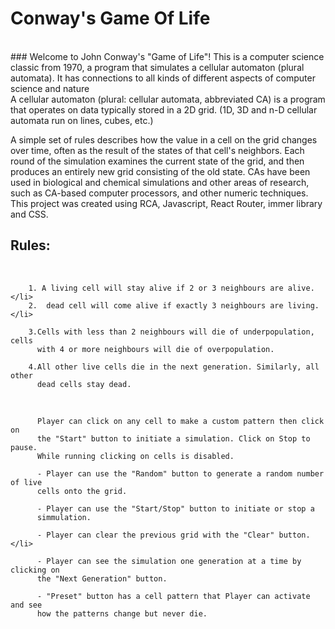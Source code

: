 # Conway's Game Of Life

<br>
### Welcome to John Conway's "Game of Life"! This is a computer science classic from 1970, a program that simulates a cellular automaton (plural automata). It has connections to all kinds of different aspects of computer science and nature
<br>
A cellular automaton (plural: cellular automata, abbreviated CA) is a program that operates on data typically stored in a 2D grid. (1D, 3D and n-D cellular automata run on lines, cubes, etc.)

A simple set of rules describes how the value in a cell on the grid changes over time, often as the result of the states of that cell's neighbors.
Each round of the simulation examines the current state of the grid, and then produces an entirely new grid consisting of the old state.
CAs have been used in biological and chemical simulations and other areas of research, such as CA-based computer processors, and other numeric techniques.
<br>
This project was created using RCA, Javascript, React Router, immer library and CSS.

## Rules:
<br>

        1. A living cell will stay alive if 2 or 3 neighbours are alive.</li>
        2.  dead cell will come alive if exactly 3 neighbours are living.</li>

        3.Cells with less than 2 neighbours will die of underpopulation, cells
          with 4 or more neighbours will die of overpopulation.

        4.All other live cells die in the next generation. Similarly, all other
          dead cells stay dead.

<br>
      
          Player can click on any cell to make a custom pattern then click on
          the "Start" button to initiate a simulation. Click on Stop to pause.
          While running clicking on cells is disabled.
        
          - Player can use the "Random" button to generate a random number of live
          cells onto the grid.
        
          - Player can use the "Start/Stop" button to initiate or stop a
          simmulation.
     
          - Player can clear the previous grid with the "Clear" button.</li>
     
          - Player can see the simulation one generation at a time by clicking on
          the "Next Generation" button.
        
          - "Preset" button has a cell pattern that Player can activate and see
          how the patterns change but never die.
